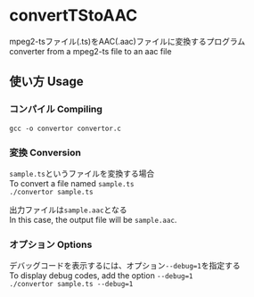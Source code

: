 # convertTStoAAC  
mpeg2-tsファイル(.ts)をAAC(.aac)ファイルに変換するプログラム  
converter from a mpeg2-ts file to an aac file  

## 使い方 Usage  
### コンパイル Compiling  
`gcc -o convertor convertor.c`  

### 変換 Conversion  
`sample.ts`というファイルを変換する場合  
To convert a file named `sample.ts`  
`./convertor sample.ts`  
  
出力ファイルは`sample.aac`となる  
In this case, the output file will be `sample.aac`.  
  
### オプション Options
デバッグコードを表示するには、オプション`--debug=1`を指定する  
  To display debug codes, add the option `--debug=1`  
`./convertor sample.ts --debug=1`  
